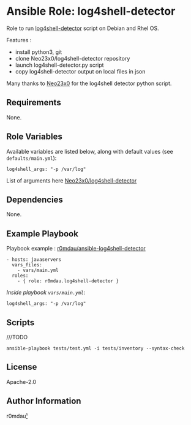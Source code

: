 Ansible Role: log4shell-detector
================================

Role to run [log4shell-detector](https://github.com/Neo23x0/log4shell-detector) script on Debian and Rhel OS.

Features :
* install python3, git
* clone Neo23x0/log4shell-detector repository
* launch log4shell-detector.py script
* copy log4shell-detector output on local files in json

Many thanks to [Neo23x0](https://github.com/Neo23x0) for the log4shell detector python script.

Requirements
------------

None.

Role Variables
--------------

Available variables are listed below, along with default values (see `defaults/main.yml`):

    log4shell_args: "-p /var/log"

List of arguments here [Neo23x0/log4shell-detector](https://github.com/Neo23x0/log4shell-detector/blob/main/README.md)

Dependencies
------------

None.

Example Playbook
----------------

Playbook example : [r0mdau/ansible-log4shell-detector](https://github.com/r0mdau/ansible-log4shell-detector)

    - hosts: javaservers
      vars_files:
        - vars/main.yml
      roles:
        - { role: r0mdau.log4shell-detector }

*Inside playbook `vars/main.yml`*:

    log4shell_args: "-p /var/log"

Scripts
-------
///TODO
```
ansible-playbook tests/test.yml -i tests/inventory --syntax-check
```

License
-------

Apache-2.0

Author Information
------------------

r0mdau[¹](https://github.com/r0mdau)
